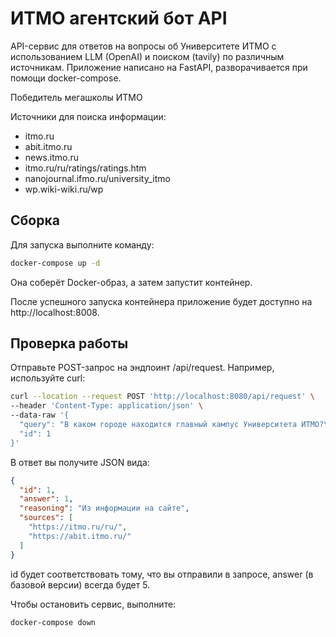 # ИТМО агентский бот API
API-сервис для ответов на вопросы об Университете ИТМО с использованием LLM (OpenAI) и поиском (tavily) по различным источникам.
Приложение написано на FastAPI, разворачивается при помощи docker-compose.

Победитель мегашколы ИТМО

Источники для поиска информации:
- itmo.ru
- abit.itmo.ru
- news.itmo.ru
- itmo.ru/ru/ratings/ratings.htm
- nanojournal.ifmo.ru/university_itmo
- wp.wiki-wiki.ru/wp

## Сборка
Для запуска выполните команду:

```bash
docker-compose up -d
```
Она соберёт Docker-образ, а затем запустит контейнер.

После успешного запуска контейнера приложение будет доступно на http://localhost:8008.

## Проверка работы
Отправьте POST-запрос на эндпоинт /api/request. Например, используйте curl:

```bash
curl --location --request POST 'http://localhost:8080/api/request' \
--header 'Content-Type: application/json' \
--data-raw '{
  "query": "В каком городе находится главный кампус Университета ИТМО?\n1. Москва\n2. Санкт-Петербург\n3. Екатеринбург\n4. Нижний Новгород",
  "id": 1
}'
```
В ответ вы получите JSON вида:

```json
{
  "id": 1,
  "answer": 1,
  "reasoning": "Из информации на сайте",
  "sources": [
    "https://itmo.ru/ru/",
    "https://abit.itmo.ru/"
  ]
}
```

id будет соответствовать тому, что вы отправили в запросе,
answer (в базовой версии) всегда будет 5.


Чтобы остановить сервис, выполните:

```bash
docker-compose down
```
